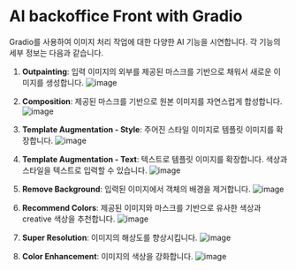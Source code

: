 # AI backoffice Front with Gradio

Gradio를 사용하여 이미지 처리 작업에 대한 다양한 AI 기능을 시연합니다. 각 기능의 세부 정보는 다음과 같습니다.

1. **Outpainting**: 
    입력 이미지의 외부를 제공된 마스크를 기반으로 채워서 새로운 이미지를 생성합니다.
    ![image](https://github.com/sehyeon518/Favorfit-AI-Backoffice/assets/84698896/faca7b1e-c14f-4aed-93cb-9dafebef2542)

2. **Composition**: 
    제공된 마스크를 기반으로 원본 이미지를 자연스럽게 합성합니다.
    ![image](https://github.com/sehyeon518/Favorfit-AI-Backoffice/assets/84698896/f41c1712-a1e3-43e7-82bb-feb116f2d9e2)

3. **Template Augmentation - Style**: 
    주어진 스타일 이미지로 템플릿 이미지를 확장합니다.
    ![image](https://github.com/sehyeon518/Favorfit-AI-Backoffice/assets/84698896/d9b8d865-a5b7-4d72-8e2f-9a592ae789c1)

4. **Template Augmentation - Text**: 
    텍스트로 템플릿 이미지를 확장합니다. 색상과 스타일을 텍스트로 입력할 수 있습니다.
    ![image](https://github.com/sehyeon518/Favorfit-AI-Backoffice/assets/84698896/2f4e2c88-04b9-4af7-a317-012504bc21a2)

5. **Remove Background**: 
    입력된 이미지에서 객체의 배경을 제거합니다.
    ![image](https://github.com/sehyeon518/Favorfit-AI-Backoffice/assets/84698896/e3287dac-e7b3-4723-a03f-a37a4d637e77)

6. **Recommend Colors**: 
    제공된 이미지와 마스크를 기반으로 유사한 색상과 creative 색상을 추천합니다.
    ![image](https://github.com/sehyeon518/Favorfit-AI-Backoffice/assets/84698896/e47c6f38-0364-4b01-9e5f-8ef965d71bd5)

7. **Super Resolution**: 
    이미지의 해상도를 향상시킵니다.
    ![image](https://github.com/sehyeon518/Favorfit-AI-Backoffice/assets/84698896/136ffdbe-7d83-4a0f-b153-35b3b32cc1f0)

8. **Color Enhancement**: 
    이미지의 색상을 강화합니다.
    ![image](https://github.com/sehyeon518/Favorfit-AI-Backoffice/assets/84698896/d7ee6d6d-e8d8-4c9f-9b5e-194c8ac8380a)

